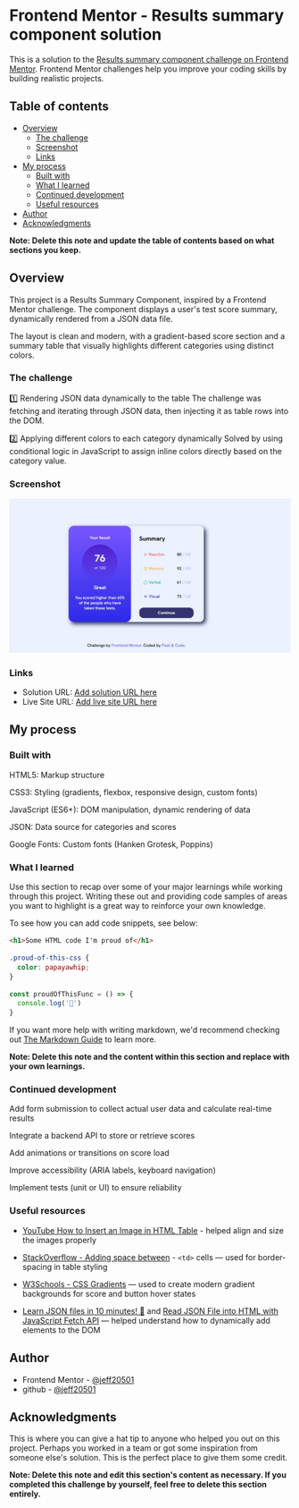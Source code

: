 # Frontend Mentor - Results summary component solution

This is a solution to the [Results summary component challenge on Frontend Mentor](https://www.frontendmentor.io/challenges/results-summary-component-CE_K6s0maV). Frontend Mentor challenges help you improve your coding skills by building realistic projects. 

## Table of contents

- [Overview](#overview)
  - [The challenge](#the-challenge)
  - [Screenshot](#screenshot)
  - [Links](#links)
- [My process](#my-process)
  - [Built with](#built-with)
  - [What I learned](#what-i-learned)
  - [Continued development](#continued-development)
  - [Useful resources](#useful-resources)
- [Author](#author)
- [Acknowledgments](#acknowledgments)

**Note: Delete this note and update the table of contents based on what sections you keep.**

## Overview
This project is a Results Summary Component, inspired by a Frontend Mentor challenge. The component displays a user's test score summary, dynamically rendered from a JSON data file.

The layout is clean and modern, with a gradient-based score section and a summary table that visually highlights different categories using distinct colors.

### The challenge

1️⃣ Rendering JSON data dynamically to the table
The challenge was fetching and iterating through JSON data, then injecting it as table rows into the DOM.

2️⃣ Applying different colors to each category dynamically
Solved by using conditional logic in JavaScript to assign inline colors directly based on the category value.

### Screenshot

![](./assets/images/Screenshot_14-7-2025_182655_127.0.0.1.jpeg)

### Links

- Solution URL: [Add solution URL here](https://github.com/jeff20501/resultify)
- Live Site URL: [Add live site URL here](https://resultifypage.netlify.app/)

## My process

### Built with

HTML5: Markup structure

CSS3: Styling (gradients, flexbox, responsive design, custom fonts)

JavaScript (ES6+): DOM manipulation, dynamic rendering of data

JSON: Data source for categories and scores

Google Fonts: Custom fonts (Hanken Grotesk, Poppins)

### What I learned

Use this section to recap over some of your major learnings while working through this project. Writing these out and providing code samples of areas you want to highlight is a great way to reinforce your own knowledge.

To see how you can add code snippets, see below:

```html
<h1>Some HTML code I'm proud of</h1>
```
```css
.proud-of-this-css {
  color: papayawhip;
}
```
```js
const proudOfThisFunc = () => {
  console.log('🎉')
}
```

If you want more help with writing markdown, we'd recommend checking out [The Markdown Guide](https://www.markdownguide.org/) to learn more.

**Note: Delete this note and the content within this section and replace with your own learnings.**

### Continued development

Add form submission to collect actual user data and calculate real-time results

Integrate a backend API to store or retrieve scores

Add animations or transitions on score load

Improve accessibility (ARIA labels, keyboard navigation)

Implement tests (unit or UI) to ensure reliability

### Useful resources
- [YouTube  How to Insert an Image in HTML Table](https://www.youtube.com/watch?v=6Kq3QZGdr7s) - helped align and size the images properly

- [StackOverflow - Adding space between](https://stackoverflow.com/questions/2070817/add-space-between-cells-td-using-css) -  ```<td>``` cells — used for border-spacing in table styling

- [W3Schools - CSS Gradients](https://www.w3schools.com/css/css3_gradients.asp) — used to create modern gradient backgrounds for score and button hover states

- [Learn JSON files in 10 minutes! 📄](https://www.youtube.com/watch?v=r4MLHHLctKw) and [Read JSON File into HTML with JavaScript Fetch API](https://www.youtube.com/watch?v=Oage6H4GX2o) — helped understand how to dynamically add elements to the DOM

## Author

- Frontend Mentor - [@jeff20501](https://www.frontendmentor.io/profile/jeff20501)
- github - [@jeff20501](https://github.com/jeff20501)



## Acknowledgments

This is where you can give a hat tip to anyone who helped you out on this project. Perhaps you worked in a team or got some inspiration from someone else's solution. This is the perfect place to give them some credit.

**Note: Delete this note and edit this section's content as necessary. If you completed this challenge by yourself, feel free to delete this section entirely.**
